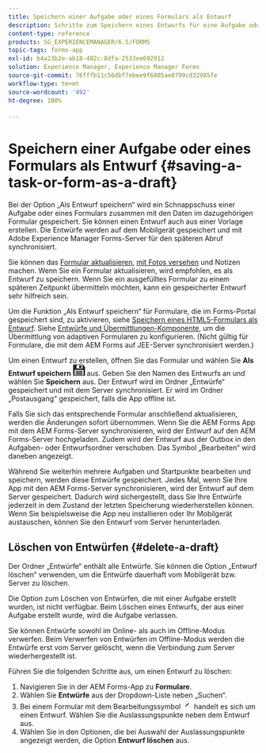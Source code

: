 ```yaml
---
title: Speichern einer Aufgabe oder eines Formulars als Entwurf
description: Schritte zum Speichern eines Entwurfs für eine Aufgabe oder ein Formular in der AEM Forms-App
content-type: reference
products: SG_EXPERIENCEMANAGER/6.5/FORMS
topic-tags: forms-app
exl-id: b4a23b2e-ab18-402c-8dfa-2533ee692912
solution: Experience Manager, Experience Manager Forms
source-git-commit: 76fffb11c56dbf7ebee9f6805ae0799cd32985fe
workflow-type: tm+mt
source-wordcount: '492'
ht-degree: 100%

---
```


# Speichern einer Aufgabe oder eines Formulars als Entwurf {#saving-a-task-or-form-as-a-draft}

Bei der Option „Als Entwurf speichern“ wird ein Schnappschuss einer Aufgabe oder eines Formulars zusammen mit den Daten im dazugehörigen Formular gespeichert. Sie können einen Entwurf auch aus einer Vorlage erstellen. Die Entwürfe werden auf dem Mobilgerät gespeichert und mit Adobe Experience Manager Forms-Server für den späteren Abruf synchronisiert.

Sie können das [Formular aktualisieren](/help/forms/using/working-with-form.md), [mit Fotos versehen](/help/forms/using/add-attachments.md) und Notizen machen. Wenn Sie ein Formular aktualisieren, wird empfohlen, es als Entwurf zu speichern. Wenn Sie ein ausgefülltes Formular zu einem späteren Zeitpunkt übermitteln möchten, kann ein gespeicherter Entwurf sehr hilfreich sein.

Um die Funktion „Als Entwurf speichern“ für Formulare, die im Forms-Portal gespeichert sind, zu aktivieren, siehe [Speichern eines HTML5-Formulars als Entwurf](/help/forms/using/saving-html5-form-draft.md).
Siehe [Entwürfe und Übermittlungen-Komponente](/help/forms/using/draft-submission-component.md), um die Übermittlung von adaptiven Formularen zu konfigurieren. (Nicht gültig für Formulare, die mit dem AEM Forms auf JEE-Server synchronisiert werden.)

Um einen Entwurf zu erstellen, öffnen Sie das Formular und wählen Sie **Als Entwurf speichern** ![save-as-draft](assets/save-as-draft.png) aus. Geben Sie den Namen des Entwurfs an und wählen Sie **Speichern** aus. Der Entwurf wird im Ordner „Entwürfe“ gespeichert und mit dem Server synchronisiert. Er wird im Ordner „Postausgang“ gespeichert, falls die App offline ist.

Falls Sie sich das entsprechende Formular anschließend aktualisieren, werden die Änderungen sofort übernommen. Wenn Sie die AEM Forms App mit dem AEM Forms-Server synchronisieren, wird der Entwurf auf den AEM Forms-Server hochgeladen. Zudem wird der Entwurf aus der Outbox in den Aufgaben- oder Entwurfsordner verschoben. Das Symbol „Bearbeiten“ wird daneben angezeigt.

Während Sie weiterhin mehrere Aufgaben und Startpunkte bearbeiten und speichern, werden diese Entwürfe gespeichert. Jedes Mal, wenn Sie Ihre App mit den AEM Forms-Server synchronisieren, wird der Entwurf auf dem Server gespeichert. Dadurch wird sichergestellt, dass Sie Ihre Entwürfe jederzeit in dem Zustand der letzten Speicherung wiederherstellen können. Wenn Sie beispielsweise die App neu installieren oder Ihr Mobilgerät austauschen, können Sie den Entwurf vom Server herunterladen.

## Löschen von Entwürfen {#delete-a-draft}

Der Ordner „Entwürfe“ enthält alle Entwürfe. Sie können die Option „Entwurf löschen“ verwenden, um die Entwürfe dauerhaft vom Mobilgerät bzw. Server zu löschen.

Die Option zum Löschen von Entwürfen, die mit einer Aufgabe erstellt wurden, ist nicht verfügbar. Beim Löschen eines Entwurfs, der aus einer Aufgabe erstellt wurde, wird die Aufgabe verlassen.

Sie können Entwürfe sowohl im Online- als auch im Offline-Modus verwerfen. Beim Verwerfen von Entwürfen im Offline-Modus werden die Entwürfe erst vom Server gelöscht, wenn die Verbindung zum Server wiederhergestellt ist.

Führen Sie die folgenden Schritte aus, um einen Entwurf zu löschen:

1. Navigieren Sie in der AEM Forms-App zu **Formulare**.
1. Wählen Sie **Entwürfe** aus der Dropdown-Liste neben „Suchen“. 
1. Bei einem Formular mit dem Bearbeitungssymbol ![edit-draft-app](assets/edit-draft-app.png) handelt es sich um einen Entwurf. Wählen Sie die Auslassungspunkte neben dem Entwurf aus.
1. Wählen Sie in den Optionen, die bei Auswahl der Auslassungspunkte angezeigt werden, die Option **Entwurf löschen** aus.

